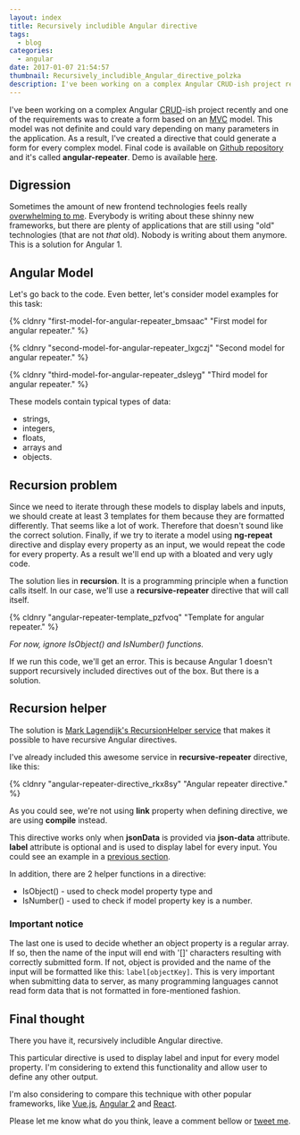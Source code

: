 ```yaml
---
layout: index
title: Recursively includible Angular directive
tags:
  - blog
categories:
  - angular
date: 2017-01-07 21:54:57
thumbnail: Recursively_includible_Angular_directive_polzka
description: I've been working on a complex Angular CRUD-ish project recently and one of the requirements was to create a form based on an MVC model. I've created a directive that could generate a form for every complex model.
---
```


I've been working on a complex Angular [CRUD](https://en.wikipedia.org/wiki/Create,_read,_update_and_delete)-ish project recently and one of the requirements was to create a form based on an [MVC](https://en.wikipedia.org/wiki/Model%E2%80%93view%E2%80%93controller) model. This model was not definite and could vary depending on many parameters in the application. As a result, I've created a directive that could generate a form for every complex model. Final code is available on [Github repository](https://github.com/maliMirkec/angular-repeater) and it's called **angular-repeater**. Demo is available [here](https://frontend-developer.xyz/angular-repeater/).

<!-- more -->

## Digression

Sometimes the amount of new frontend technologies feels really [overwhelming to me](https://hackernoon.com/how-it-feels-to-learn-javascript-in-2016-d3a717dd577f#.h9purwu1w). Everybody is writing about these shinny new frameworks, but there are plenty of applications that are still using "old" technologies (that are not _that_ old). Nobody is writing about them anymore. This is a solution for Angular 1.

## Angular Model

Let's go back to the code. Even better, let's consider model examples for this task:

{% cldnry "first-model-for-angular-repeater_bmsaac" "First model for angular repeater." %}

{% cldnry "second-model-for-angular-repeater_lxgczj" "Second model for angular repeater." %}

{% cldnry "third-model-for-angular-repeater_dsleyg" "Third model for angular repeater." %}

These models contain typical types of data:

*   strings,
*   integers,
*   floats,
*   arrays and
*   objects.

## Recursion problem

Since we need to iterate through these models to display labels and inputs, we should create at least 3 templates for them because they are formatted differently. That seems like a lot of work. Therefore that doesn't sound like the correct solution. Finally, if we try to iterate a model using **ng-repeat** directive and display every property as an input, we would repeat the code for every property. As a result we'll end up with a bloated and very ugly code.

The solution lies in **recursion**. It is a programming principle when a function calls itself. In our case, we'll use a **recursive-repeater** directive that will call itself.

{% cldnry "angular-repeater-template_pzfvoq" "Template for angular repeater." %}

_For now, ignore IsObject() and IsNumber() functions._

If we run this code, we'll get an error. This is because Angular 1 doesn't support recursively included directives out of the box. But there is a solution.

## Recursion helper

The solution is [Mark Lagendijk's RecursionHelper service](https://github.com/marklagendijk/angular-recursion) that makes it possible to have recursive Angular directives.

I've already included this awesome service in **recursive-repeater** directive, like this:

{% cldnry "angular-repeater-directive_rkx8sy" "Angular repeater directive." %}

As you could see, we're not using **link** property when defining directive, we are using **compile** instead.

This directive works only when **jsonData** is provided via **json-data** attribute. **label** attribute is optional and is used to display label for every input. You could see an example in a [previous section](#AngularRepeaterTemplate).

In addition, there are 2 helper functions in a directive:

*   IsObject() - used to check model property type and
*   IsNumber() - used to check if model property key is a number.

### Important notice

The last one is used to decide whether an object property is a regular array. If so, then the name of the input will end with '[]' characters resulting with correctly submitted form. If not, object is provided and the name of the input will be formatted like this: `label[objectKey]`. This is very important when submitting data to server, as many programming languages cannot read form data that is not formatted in fore-mentioned fashion.

## Final thought

There you have it, recursively includible Angular directive.

This particular directive is used to display label and input for every model property. I'm considering to extend this functionality and allow user to define any other output.

I'm also considering to compare this technique with other popular frameworks, like [Vue.js](https://vuejs.org/), [Angular 2](https://angular.io/) and [React](https://facebook.github.io/react/).

Please let me know what do you think, leave a comment bellow or [tweet me](https://twitter.com/malimirkeccita).
